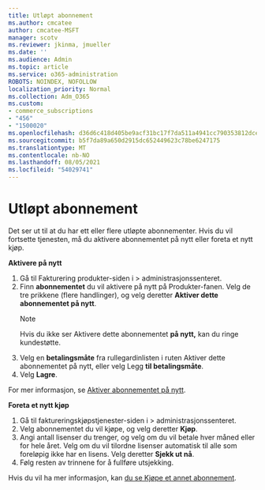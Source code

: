 ```yaml
---
title: Utløpt abonnement
ms.author: cmcatee
author: cmcatee-MSFT
manager: scotv
ms.reviewer: jkinma, jmueller
ms.date: ''
ms.audience: Admin
ms.topic: article
ms.service: o365-administration
ROBOTS: NOINDEX, NOFOLLOW
localization_priority: Normal
ms.collection: Adm_O365
ms.custom:
- commerce_subscriptions
- "456"
- "1500020"
ms.openlocfilehash: d36d6c418d405be9acf31bc17f7da511a4941cc790353812dce2f088a2d19604
ms.sourcegitcommit: b5f7da89a650d2915dc652449623c78be6247175
ms.translationtype: MT
ms.contentlocale: nb-NO
ms.lasthandoff: 08/05/2021
ms.locfileid: "54029741"
---
```

# <a name="expired-subscription"></a>Utløpt abonnement

Det ser ut til at du har ett eller flere utløpte abonnementer. Hvis du vil fortsette tjenesten, må du aktivere abonnementet på nytt eller foreta et nytt kjøp.
  
**Aktivere på nytt**
  
1. Gå til Fakturering produkter-siden i  \> [](https://go.microsoft.com/fwlink/p/?linkid=842054) administrasjonssenteret.
2. Finn **abonnementet** du vil aktivere på nytt på Produkter-fanen. Velg de tre prikkene (flere handlinger), og velg deretter **Aktiver dette abonnementet på nytt**.
    > [!NOTE]
    > Hvis du ikke ser Aktivere dette abonnementet **på nytt,** kan du ringe kundestøtte.
3. Velg en **betalingsmåte** fra rullegardinlisten i ruten Aktiver dette abonnementet på nytt, eller velg Legg **til betalingsmåte**.
4. Velg **Lagre**.

For mer informasjon, se [Aktiver abonnementet på nytt](/microsoft-365/commerce/subscriptions/reactivate-your-subscription).

**Foreta et nytt kjøp**
  
1. Gå til faktureringskjøpstjenester-siden i  \> [](https://go.microsoft.com/fwlink/p/?linkid=868433) administrasjonssenteret.
2. Velg abonnementet du vil kjøpe, og velg deretter **Kjøp**.
3. Angi antall lisenser du trenger, og velg om du vil betale hver måned eller for hele året. Velg om du vil tilordne lisenser automatisk til alle som foreløpig ikke har en lisens. Velg deretter **Sjekk ut nå**.
4. Følg resten av trinnene for å fullføre utsjekking.

Hvis du vil ha mer informasjon, kan [du se Kjøpe et annet abonnement](/microsoft-365/commerce/buy-another-subscription).